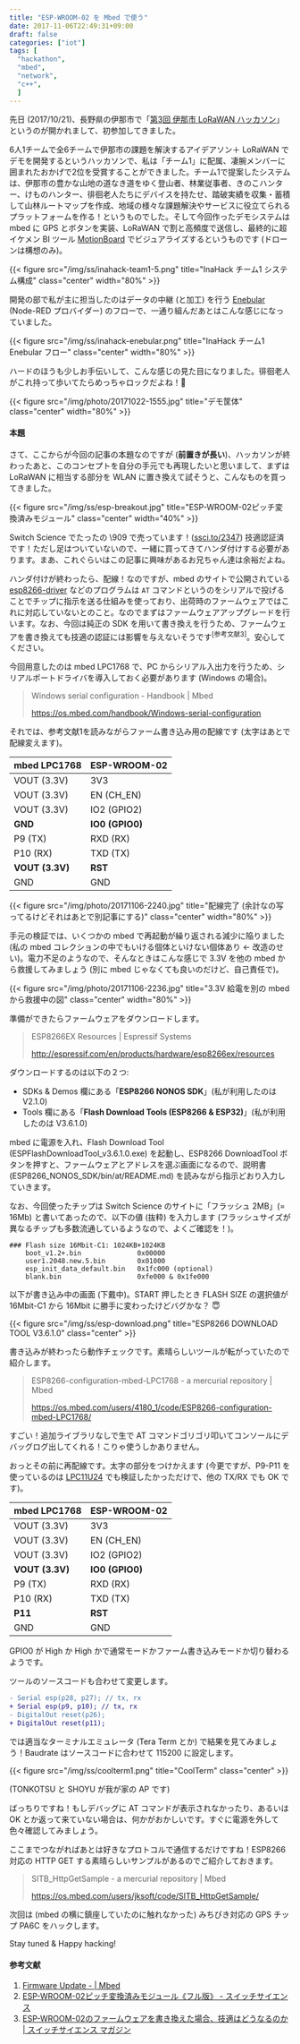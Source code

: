 ```yaml
---
title: "ESP-WROOM-02 を Mbed で使う"
date: 2017-11-06T22:49:31+09:00
draft: false
categories: ["iot"]
tags: [
  "hackathon",
  "mbed",
  "network",
  "c++",
  ]
---
```


先日 (2017/10/21)、長野県の伊那市で「[第3回 伊那市 LoRaWAN ハッカソン](https://uhuru.connpass.com/event/65550/)」というのが開かれまして、初参加してきました。

6人1チームで全6チームで伊那市の課題を解決するアイデアソン＋ LoRaWAN でデモを開発するというハッカソンで、私は「チーム1」に配属、凄腕メンバーに囲まれたおかげで2位を受賞することができました。チーム1で提案したシステムは、伊那市の豊かな山地の道なき道をゆく登山者、林業従事者、きのこハンター、けものハンター、徘徊老人たちにデバイスを持たせ、踏破実績を収集・蓄積して山林ルートマップを作成、地域の様々な課題解決やサービスに役立てられるプラットフォームを作る！というものでした。そして今回作ったデモシステムは mbed に GPS とボタンを実装、LoRaWAN で割と高頻度で送信し、最終的に超イケメン BI ツール [MotionBoard](http://www.wingarc.com/product/motionboard/) でビジュアライズするというものです (ドローンは構想のみ)。

{{< figure src="/img/ss/inahack-team1-5.png" title="InaHack チーム1 システム構成" class="center" width="80%" >}}

開発の部で私が主に担当したのはデータの中継 (と加工) を行う [Enebular](https://enebular.com/) (Node-RED プロバイダー) のフローで、一通り組んだあとはこんな感じになっていました。

{{< figure src="/img/ss/inahack-enebular.png" title="InaHack チーム1 Enebular フロー" class="center" width="80%" >}}

ハードのほうも少しお手伝いして、こんな感じの見た目になりました。徘徊老人がこれ持って歩いてたらめっちゃロックだよね！:metal:

{{< figure src="/img/photo/20171022-1555.jpg" title="デモ筐体" class="center" width="80%" >}}

#### 本題

さて、ここからが今回の記事の本題なのですが (**前置きが長い**)、ハッカソンが終わったあと、このコンセプトを自分の手元でも再現したいと思いまして、まずは LoRaWAN に相当する部分を WLAN に置き換えて試そうと、こんなものを買ってきました。

{{< figure src="/img/ss/esp-breakout.jpg" title="ESP-WROOM-02ピッチ変換済みモジュール" class="center" width="40%" >}}

Switch Science でたったの \909 で売っています！([ssci.to/2347](http://ssci.to/2347)) 技適認証済です！ただし足はついていないので、一緒に買ってきてハンダ付けする必要があります。まあ、これぐらいはこの記事に興味があるお兄ちゃん達は余裕だよね。

ハンダ付けが終わったら、配線！なのですが、mbed のサイトで公開されている [esp8266-driver](https://os.mbed.com/teams/ESP8266/) などのプログラムは `AT` コマンドというのをシリアルで投げることでチップに指示を送る仕組みを使っており、出荷時のファームウェアではこれに対応していないとのこと。なのでまずはファームウェアアップグレードを行います。なお、今回は純正の SDK を用いて書き換えを行うため、ファームウェアを書き換えても技適の認証には影響を与えないそうです<sup>[参考文献3]</sup>。安心してください。

今回用意したのは mbed LPC1768 で、PC からシリアル入出力を行うため、シリアルポートドライバを導入しておく必要があります (Windows の場合)。

> Windows serial configuration - Handbook | Mbed
> 
> https://os.mbed.com/handbook/Windows-serial-configuration

それでは、参考文献1を読みながらファーム書き込み用の配線です (太字はあとで配線変えます)。

| mbed LPC1768    | ESP-WROOM-02    |
| --------------- | --------------- |
| VOUT (3.3V)     | 3V3             |
| VOUT (3.3V)     | EN (CH_EN)      |
| VOUT (3.3V)     | IO2 (GPIO2)     |
| **GND**         | **IO0 (GPIO0)** |
| P9 (TX)         | RXD (RX)        |
| P10 (RX)        | TXD (TX)        |
| **VOUT (3.3V)** | **RST**         |
| GND             | GND             |

{{< figure src="/img/photo/20171106-2240.jpg" title="配線完了 (余計なの写ってるけどそれはあとで別記事にする)" class="center" width="80%" >}}

手元の検証では、いくつかの mbed で再起動が繰り返される減少に陥りました (私の mbed コレクションの中でもいける個体といけない個体あり ← 改造のせい)。電力不足のようなので、そんなときはこんな感じで 3.3V を他の mbed から救援してみましょう (別に mbed じゃなくても良いのだけど、自己責任で)。

{{< figure src="/img/photo/20171106-2236.jpg" title="3.3V 給電を別の mbed から救援中の図" class="center" width="80%" >}}

準備ができたらファームウェアをダウンロードします。

> ESP8266EX Resources | Espressif Systems
> 
> http://espressif.com/en/products/hardware/esp8266ex/resources

ダウンロードするのは以下の２つ:

- SDKs & Demos 欄にある「**ESP8266 NONOS SDK**」(私が利用したのは  V2.1.0)
- Tools 欄にある「**Flash Download Tools (ESP8266 & ESP32)**」(私が利用したのは V3.6.1.0)

mbed に電源を入れ、Flash Download Tool (ESPFlashDownloadTool_v3.6.1.0.exe) を起動し、ESP8266 DownloadTool ボタンを押すと、ファームウェアとアドレスを選ぶ画面になるので、説明書 (ESP8266_NONOS_SDK/bin/at/README.md) を読みながら指示どおり入力していきます。

なお、今回使ったチップは Switch Science のサイトに「フラッシュ 2MB」(= 16Mb) と書いてあったので、以下の値 (抜粋) を入力します (フラッシュサイズが異なるチップも多数流通しているようなので、よくご確認を！)。

```
### Flash size 16Mbit-C1: 1024KB+1024KB
    boot_v1.2+.bin              0x00000
    user1.2048.new.5.bin        0x01000
    esp_init_data_default.bin   0x1fc000 (optional)
    blank.bin                   0xfe000 & 0x1fe000
```

以下が書き込み中の画面 (下戴中)。START 押したとき FLASH SIZE の選択値が 16Mbit-C1 から 16Mbit に勝手に変わったけどバグかな？ :innocent:

{{< figure src="/img/ss/esp-download.png" title="ESP8266 DOWNLOAD TOOL V3.6.1.0" class="center" >}}

書き込みが終わったら動作チェックです。素晴らしいツールが転がっていたので紹介します。

> ESP8266-configuration-mbed-LPC1768 - a mercurial repository | Mbed
> 
> https://os.mbed.com/users/4180_1/code/ESP8266-configuration-mbed-LPC1768/

すごい！追加ライブラリなしで生で AT コマンドゴリゴリ叩いてコンソールにデバッグログ出してくれる！こりゃ使うしかありません。

おっとその前に再配線です。太字の部分をつけかえます (今更ですが、P9-P11 を使っているのは [LPC11U24](https://os.mbed.com/platforms/mbed-LPC11U24/) でも検証したかっただけで、他の TX/RX でも OK です)。

| mbed LPC1768    | ESP-WROOM-02    |
| --------------- | --------------- |
| VOUT (3.3V)     | 3V3             |
| VOUT (3.3V)     | EN (CH_EN)      |
| VOUT (3.3V)     | IO2 (GPIO2)     |
| **VOUT (3.3V)** | **IO0 (GPIO0)** |
| P9 (TX)         | RXD (RX)        |
| P10 (RX)        | TXD (TX)        |
| **P11**         | **RST**         |
| GND             | GND             |

GPIO0 が High か High かで通常モードかファーム書き込みモードか切り替わるようです。

ツールのソースコードも合わせて変更します。

```diff
- Serial esp(p28, p27); // tx, rx
+ Serial esp(p9, p10); // tx, rx
- DigitalOut reset(p26);
+ DigitalOut reset(p11);
```

では適当なターミナルエミュレータ (Tera Term とか) で結果を見てみましょう！Baudrate はソースコードに合わせて 115200 に設定します。

{{< figure src="/img/ss/coolterm1.png" title="CoolTerm" class="center" >}}

(TONKOTSU と SHOYU が我が家の AP です)

ばっちりですね！もしデバッグに AT コマンドが表示されなかったり、あるいは OK とか返って来ていない場合は、何かがおかしいです。すぐに電源を外して色々確認してみましょう。

ここまでつながればあとは好きなプロトコルで通信するだけですね！ESP8266 対応の HTTP GET する素晴らしいサンプルがあるのでご紹介しておきます。

> SITB_HttpGetSample - a mercurial repository | Mbed
> 
> https://os.mbed.com/users/jksoft/code/SITB_HttpGetSample/

次回は (mbed の横に鎮座していたのに触れなかった) みちびき対応の GPS チップ PA6C をハックします。

Stay tuned & Happy hacking!

#### 参考文献

1. [Firmware Update -  | Mbed](https://os.mbed.com/teams/ESP8266/wiki/Firmware-Update)
2. [ESP-WROOM-02ピッチ変換済みモジュール《フル版》 - スイッチサイエンス](http://ssci.to/2347)
3. [ESP-WROOM-02のファームウェアを書き換えた場合、技適はどうなるのか | スイッチサイエンス マガジン](http://mag.switch-science.com/2016/01/20/esp-wroom-02_telec/)
